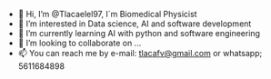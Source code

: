 - 👋 Hi, I’m @Tlacaelel97, I´m Biomedical Physicist
- 👀 I’m interested in Data science, AI and software development
- 🌱 I’m currently learning AI with python and software engineering
- 💞️ I’m looking to collaborate on ...
- 📫 You can reach me by e-mail: tlacafv@gmail.com or whatsapp; 5611684898

<!---
Tlacaelel97/Tlacaelel97 is a ✨ special ✨ repository because its `README.md` (this file) appears on your GitHub profile.
You can click the Preview link to take a look at your changes.
--->
